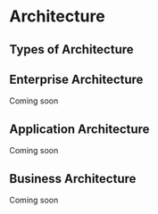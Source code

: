 # Architecture

## Types of Architecture

## Enterprise Architecture

Coming soon

## Application Architecture

Coming soon

## Business Architecture

Coming soon
